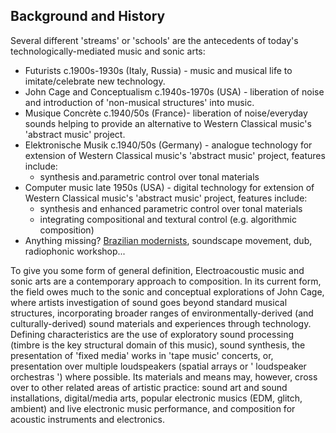 ## Background and History
Several different 'streams' or 'schools' are the antecedents of today's technologically-mediated music and sonic arts:

* Futurists c.1900s-1930s (Italy, Russia) - music and musical life to imitate/celebrate new technology.
* John Cage and Conceptualism c.1940s-1970s (USA) - liberation of noise and introduction of 'non-musical structures' into music.
* Musique Concrète c.1940/50s (France)- liberation of noise/everyday sounds helping to provide an alternative to Western Classical music's 'abstract music' project.
* Elektronische Musik c.1940/50s (Germany) - analogue technology for extension of Western Classical music's 'abstract  music' project, features include:
   * synthesis and.parametric control over tonal materials
* Computer music late 1950s (USA) - digital technology for extension of Western Classical music's 'abstract music' project, features include:
   * synthesis and enhanced parametric control over tonal materials
   * integrating compositional and textural control (e.g. algorithmic composition)
* Anything missing? [Brazilian modernists](https://www.bloomsbury.com/us/making-it-heard-9781501344435/), soundscape movement, dub, radiophonic workshop...


To give you some form of general definition, Electroacoustic music and sonic arts are a contemporary approach to composition. In its current form, the field owes much to the sonic  and conceptual explorations of John Cage, where artists investigation of sound goes beyond standard musical structures, incorporating broader ranges of environmentally-derived (and culturally-derived)  sound materials and experiences through technology. Defining characteristics are the use of exploratory sound processing (timbre  is the key structural domain of this music), sound synthesis, the presentation of 'fixed media' works in 'tape music' concerts, or, presentation over multiple loudspeakers (spatial arrays or ' loudspeaker orchestras ') where possible. Its materials and means may, however, cross over to other related areas of artistic practice: sound art and sound installations, digital/media  arts, popular electronic musics (EDM, glitch, ambient) and live electronic music performance, and composition for acoustic instruments and electronics.

